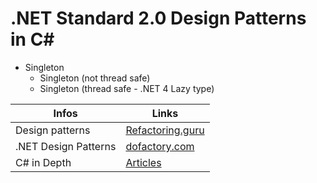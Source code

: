 # .NET Standard 2.0 Design Patterns in C#

* Singleton
  * Singleton (not thread safe)
  * Singleton (thread safe - .NET 4 Lazy<T> type)

Infos | Links
--- | --- 
Design patterns | [Refactoring.guru](https://refactoring.guru/design-patterns/csharp)
.NET Design Patterns | [dofactory.com](https://www.dofactory.com/net/design-patterns)
C# in Depth | [Articles](https://csharpindepth.com/Articles) 
